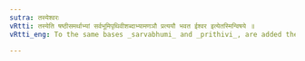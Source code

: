 ```yaml
---
sutra: तस्येश्वरः
vRtti: तस्येति षष्ठीसमर्थाभ्यां सर्वभूमिपृथिवीशब्दाभ्यामणञौ प्रत्ययौ भवत ईश्वर इत्येतस्मिन्विषये ॥
vRtti_eng: To the same bases _sarvabhumi_ and _prithivi_, are added the same affixes _an_ and _an_ respectively, in the sense of 'lord thereof'.

---
```

